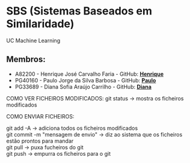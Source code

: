 # SBS (Sistemas Baseados em Similaridade)

UC Machine Learning 

## Membros: 
- A82200 - Henrique José Carvalho Faria -  GitHub: **[Henrique](https://github.com/henriquejosefaria)** 
- PG40160 - Paulo Jorge da Silva Barbosa -  GitHub: **[Paulo](https://github.com/pbarbosa-gh)** 
- PG33689 - Diana Sofia Araújo Carrilho - GitHub: **[Diana](https://github.com/DianaCarrilho0)**


COMO VER FICHEIROS MODIFICADOS:
git status -> mostra os ficheiros modificados 

COMO ENVIAR FICHEIROS:

git add -A -> adiciona todos os ficheiros modificados  
git commit -m "mensagem de envio" -> diz ao sistema que os ficheiros estão prontos para mandar  
git pull -> puxa fucheiros do git  
git push -> empurra os ficheiros para o git  
